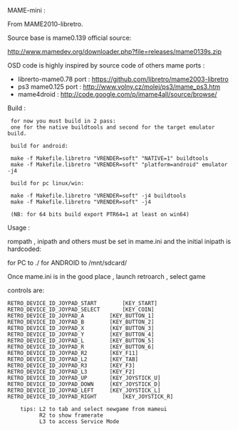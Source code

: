 MAME-mini :

From MAME2010-libretro.
 
Source base is mame0.139 official source: 

http://www.mamedev.org/downloader.php?file=releases/mame0139s.zip

OSD code is highly inspired by source code of others mame ports :
 
- librerto-mame0.78 port : https://github.com/libretro/mame2003-libretro
- ps3 mame0.125 port     : http://www.volny.cz/molej/ps3/mame_ps3.htm
- mame4droid             : http://code.google.com/p/imame4all/source/browse/


Build :

     for now you must build in 2 pass: 
     one for the native buildtools and second for the target emulator build.
  
     build for android:

     make -f Makefile.libretro "VRENDER=soft" "NATIVE=1" buildtools
     make -f Makefile.libretro "VRENDER=soft" "platform=android" emulator -j4
     
     build for pc linux/win:

     make -f Makefile.libretro "VRENDER=soft" -j4 buildtools
     make -f Makefile.libretro "VRENDER=soft" -j4
  
     (NB: for 64 bits build export PTR64=1 at least on win64)

Usage : 

 rompath , inipath and others must be set in mame.ini
 and the initial inipath is hardcoded:

 for PC        to	   ./
 for ANDROID   to 	   /mnt/sdcard/

 Once mame.ini is in the good place , launch retroarch , select game 
 
 controls are: 

	RETRO_DEVICE_ID_JOYPAD_START		[KEY_START]
	RETRO_DEVICE_ID_JOYPAD_SELECT		[KEY_COIN]
	RETRO_DEVICE_ID_JOYPAD_A		[KEY_BUTTON_1]
	RETRO_DEVICE_ID_JOYPAD_B		[KEY_BUTTON_2]
	RETRO_DEVICE_ID_JOYPAD_X		[KEY_BUTTON_3]
	RETRO_DEVICE_ID_JOYPAD_Y		[KEY_BUTTON_4]
	RETRO_DEVICE_ID_JOYPAD_L 		[KEY_BUTTON_5]
	RETRO_DEVICE_ID_JOYPAD_R		[KEY_BUTTON_6]
	RETRO_DEVICE_ID_JOYPAD_R2		[KEY_F11]
	RETRO_DEVICE_ID_JOYPAD_L2		[KEY_TAB]
	RETRO_DEVICE_ID_JOYPAD_R3		[KEY_F3]
	RETRO_DEVICE_ID_JOYPAD_L3		[KEY_F2]
	RETRO_DEVICE_ID_JOYPAD_UP		[KEY_JOYSTICK_U]
	RETRO_DEVICE_ID_JOYPAD_DOWN		[KEY_JOYSTICK_D]
	RETRO_DEVICE_ID_JOYPAD_LEFT		[KEY_JOYSTICK_L]
	RETRO_DEVICE_ID_JOYPAD_RIGHT		[KEY_JOYSTICK_R]

        tips: L2 to tab and select newgame from mameui
              R2 to show framerate
              L3 to access Service Mode

